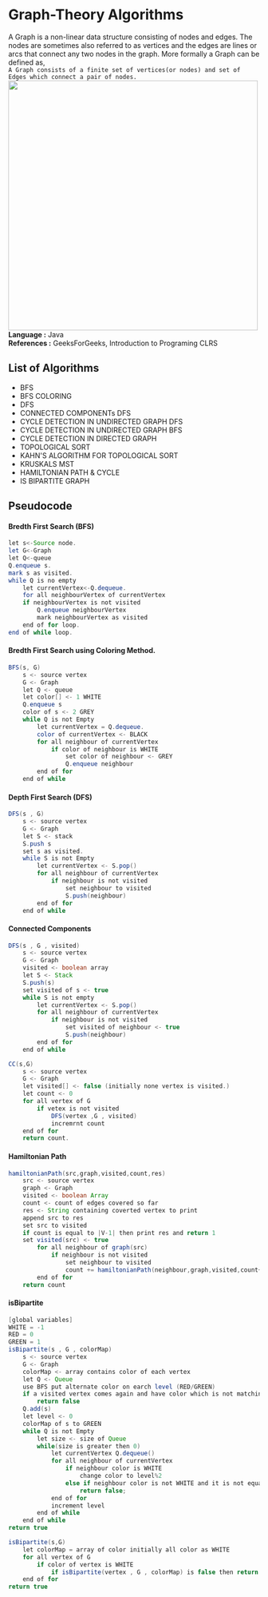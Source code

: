 # Graph-Theory Algorithms
A Graph is a non-linear data structure consisting of nodes and edges. The nodes are sometimes also referred to as vertices and the edges are lines or arcs that connect any two nodes in the graph. More formally a Graph can be defined as,
<br>```A Graph consists of a finite set of vertices(or nodes) and set of Edges which connect a pair of nodes.```
<br>
<img width = "500px"  src =  "https://upload.wikimedia.org/wikipedia/commons/thumb/b/b0/Path-graph-theory.svg/1280px-Path-graph-theory.svg.png">
<br>
**Language :** Java <br>
**References :** GeeksForGeeks, Introduction to Programing CLRS<br>

## List of Algorithms

- BFS
- BFS COLORING
- DFS
- CONNECTED COMPONENTs DFS
- CYCLE DETECTION IN UNDIRECTED GRAPH DFS
- CYCLE DETECTION IN UNDIRECTED GRAPH BFS
- CYCLE DETECTION IN DIRECTED GRAPH
- TOPOLOGICAL SORT
- KAHN'S ALGORITHM FOR TOPOLOGICAL SORT
- KRUSKALS MST
- HAMILTONIAN PATH & CYCLE
- IS BIPARTITE GRAPH

## Pseudocode
#### Bredth First Search (BFS)
```java
let s<-Source node.
let G<-Graph
let Q<-queue
Q.enqueue s.
mark s as visited.
while Q is no empty
    let currentVertex<-Q.dequeue.
    for all neighbourVertex of currentVertex
    if neighbourVertex is not visited
        Q.enqueue neighbourVertex
        mark neighbourVertex as visited
    end of for loop.
end of while loop.
```
#### Bredth First Search using Coloring Method.
```java
BFS(s, G)
    s <- source vertex
    G <- Graph
    let Q <- queue
    let color[] <- 1 WHITE
    Q.enqueue s
    color of s <- 2 GREY
    while Q is not Empty
        let currentVertex = Q.dequeue.
        color of currentVertex <- BLACK
        for all neighbour of currentVertex
            if color of neighbour is WHITE
                set color of neighbour <- GREY
                Q.enqueue neighbour
        end of for
    end of while
```

#### Depth First Search (DFS)
```java
DFS(s , G)
    s <- source vertex
    G <- Graph
    let S <- stack
    S.push s
    set s as visited.
    while S is not Empty
        let currentVertex <- S.pop()
        for all neighbour of currentVertex
            if neighbour is not visited
                set neighbour to visited
                S.push(neighbour)
        end of for
    end of while    
```
#### Connected Components

```java
DFS(s , G , visited)
    s <- source vertex
    G <- Graph
    visited <- boolean array
    let S <- Stack
    S.push(s)
    set visited of s <- true
    while S is not empty
        let currentVertex <- S.pop()
        for all neighbour of currentVertex
            if neighbour is not visited
                set visited of neighbour <- true
                S.push(neighbour)
        end of for
    end of while

CC(s,G)
    s <- source vertex
    G <- Graph
    let visited[] <- false (initially none vertex is visited.)
    let count <- 0
    for all vertex of G
        if vetex is not visited
            DFS(vertex ,G , visited)
            incremrnt count
    end of for
    return count.
```

#### Hamiltonian Path
```java
hamiltonianPath(src,graph,visited,count,res)
    src <- source vertex
    graph <- Graph
    visited <- boolean Array
    count <- count of edges covered so far
    res <- String containing coverted vertex to print
    append src to res
    set src to visited
    if count is equal to |V-1| then print res and return 1
    set visited(src) <- true
        for all neighbour of graph(src)
            if neighbour is not visited
                set neighbour to visited
                count += hamiltonianPath(neighbour,graph,visited,count+1,res)
        end of for
    return count
```
#### isBipartite
```java
[global variables]
WHITE = -1
RED = 0
GREEN = 1
isBipartite(s , G , colorMap)
    s <- source vertex
    G <- Graph
    colorMap <- array contains color of each vertex
    let Q <- Queue
    use BFS put alternate color on earch level (RED/GREEN)
    if a visited vertex comes again and have color which is not matching to the current level color
        return false
    Q.add(s)
    let level <- 0
    colorMap of s to GREEN
    while Q is not Empty
        let size <- size of Queue
        while(size is greater then 0)
            let currentVertex Q.dequeue()
            for all neighbour of currentVertex
                if neighbour color is WHITE
                    change color to level%2
                else if neighbour color is not WHITE and it is not equal to level%2
                    return false;
            end of for
            increment level
        end of while
    end of while
return true

isBipartite(s,G)
    let colorMap = array of color initially all color as WHITE
    for all vertex of G
        if color of vertex is WHITE
            if isBipartite(vertex , G , colorMap) is false then return false
    end of for
return true
        

```



